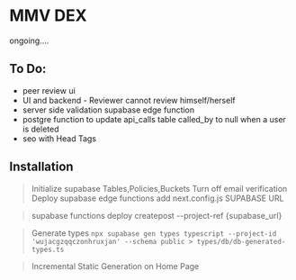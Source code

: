 # MMV DEX

ongoing....

## To Do:

- peer review ui
- UI and backend - Reviewer cannot review himself/herself
- server side validation supabase edge function
- postgre function to update api_calls table called_by to null when a user is deleted
- seo with Head Tags

## Installation

> Initialize supabase Tables,Policies,Buckets 
 > Turn off email verification
> Deploy supabase edge functions
> add next.config.js SUPABASE URL

> supabase functions deploy createpost --project-ref {supabase_url}

> Generate types `npx supabase gen types typescript --project-id 'wujacgzqqczonhruxjan' --schema public > types/db/db-generated-types.ts`


> Incremental Static Generation on Home Page
>
